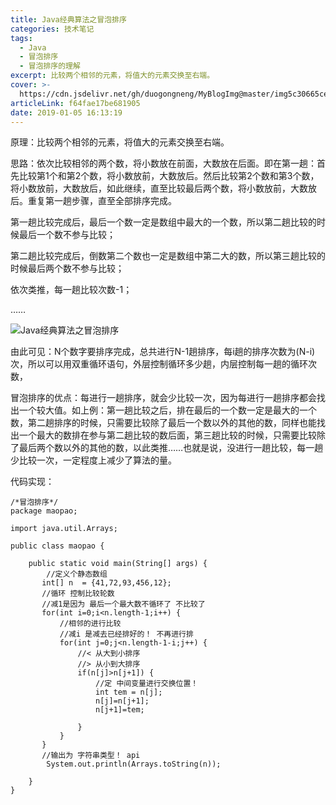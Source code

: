 ```yaml
---
title: Java经典算法之冒泡排序
categories: 技术笔记
tags:
  - Java
  - 冒泡排序
  - 冒泡排序的理解
excerpt: 比较两个相邻的元素，将值大的元素交换至右端。
cover: >-
  https://cdn.jsdelivr.net/gh/duogongneng/MyBlogImg@master/img5c30665ce0b87-20200918145746650.png
articleLink: f64fae17be681905
date: 2019-01-05 16:13:19
---
```



原理：比较两个相邻的元素，将值大的元素交换至右端。

思路：依次比较相邻的两个数，将小数放在前面，大数放在后面。即在第一趟：首先比较第1个和第2个数，将小数放前，大数放后。然后比较第2个数和第3个数，将小数放前，大数放后，如此继续，直至比较最后两个数，将小数放前，大数放后。重复第一趟步骤，直至全部排序完成。

第一趟比较完成后，最后一个数一定是数组中最大的一个数，所以第二趟比较的时候最后一个数不参与比较；

第二趟比较完成后，倒数第二个数也一定是数组中第二大的数，所以第三趟比较的时候最后两个数不参与比较；

依次类推，每一趟比较次数-1；

……

![Java经典算法之冒泡排序](https://cdn.jsdelivr.net/gh/duogongneng/MyBlogImg@master/img5c30665ce0b87-20200918145746650.png "Java经典算法之冒泡排序")

由此可见：N个数字要排序完成，总共进行N-1趟排序，每i趟的排序次数为(N-i)次，所以可以用双重循环语句，外层控制循环多少趟，内层控制每一趟的循环次数，

冒泡排序的优点：每进行一趟排序，就会少比较一次，因为每进行一趟排序都会找出一个较大值。如上例：第一趟比较之后，排在最后的一个数一定是最大的一个数，第二趟排序的时候，只需要比较除了最后一个数以外的其他的数，同样也能找出一个最大的数排在参与第二趟比较的数后面，第三趟比较的时候，只需要比较除了最后两个数以外的其他的数，以此类推……也就是说，没进行一趟比较，每一趟少比较一次，一定程度上减少了算法的量。

代码实现：

```
/*冒泡排序*/
package maopao;

import java.util.Arrays;

public class maopao {

	public static void main(String[] args) {
		//定义个静态数组
	   int[] n  = {41,72,93,456,12};
	   //循环 控制比较轮数
	   //减1是因为 最后一个最大数不循环了 不比较了
	   for(int i=0;i<n.length-1;i++) {  
		   //相邻的进行比较
		   //减i 是减去已经排好的！ 不再进行排 
		   for(int j=0;j<n.length-1-i;j++) {
			   //< 从大到小排序
			   //> 从小到大排序
			   if(n[j]>n[j+1]) {
				   //定 中间变量进行交换位置！
				   int tem = n[j];
				   n[j]=n[j+1];
				   n[j+1]=tem;
				   
			   }
		   }
	   }
	   //输出为 字符串类型！ api
	   	System.out.println(Arrays.toString(n));

	}
}
```


